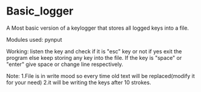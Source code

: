# Basic_logger
A Most basic version of a keylogger that stores all logged keys into a file.

Modules used:
     pynput

Working:
listen the key and check if it is "esc" key or not if yes exit the program else keep storing any key into the file.
If the key is "space" or "enter" give space or change line respectively.


Note:
1.File is in write mood so every time old text will be replaced(modify it for your need)
2.it will be writing the keys after 10 strokes.


